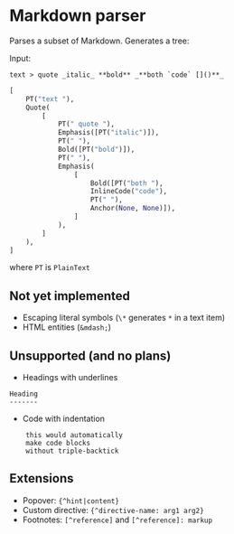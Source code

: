 # Markdown parser

Parses a subset of Markdown. Generates a tree:

Input:
```
text > quote _italic_ **bold** _**both `code` []()**_
```

```python
[
    PT("text "),
    Quote(
        [
            PT(" quote "),
            Emphasis([PT("italic")]),
            PT(" "),
            Bold([PT("bold")]),
            PT(" "),
            Emphasis(
                [
                    Bold([PT("both "),
                    InlineCode("code"),
                    PT(" "),
                    Anchor(None, None)]),
                ]
            ),
        ]
    ),
]
```
where `PT` is `PlainText`

## Not yet implemented

* Escaping literal symbols (`\*` generates `*` in a text item)
* HTML entities (`&mdash;`)

## Unsupported (and no plans)

* Headings with underlines
```
Heading
-------
```
* Code with indentation
```
    this would automatically
    make code blocks
    without triple-backtick
```

## Extensions

* Popover: `{^hint|content}`
* Custom directive: `{^directive-name: arg1 arg2}`
* Footnotes: `[^reference]` and `[^reference]: markup`

